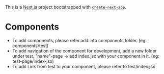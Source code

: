 This is a [Next.js](https://nextjs.org/) project bootstrapped with [`create-next-app`](https://github.com/vercel/next.js/tree/canary/packages/create-next-app).

# Components

- To add components, please refer add into components folder. (eg: components/test)
- To add navigation of the component for development, add a new folder under test, "name"-page -> add index.jsx with your component in it. (eg: test-page/index-jsx)
- To add Link from test to your component, please refer to test/index.jsx
